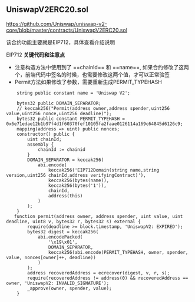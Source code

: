 ## UniswapV2ERC20.sol
https://github.com/Uniswap/uniswap-v2-core/blob/master/contracts/UniswapV2ERC20.sol

该合约功能主要就是EIP712，具体查看介绍说明

EIP712
**关键代码和注意点**
- 注意构造方法中使用到了 ==chainId== 和 ==name==, 如果合约修改了这两个，前端代码中签名的时候，也需要修改这两个值，才可以正常验签
- Permit方法如果修改了参数，需要重新生成PERMIT_TYPEHASH

```
    string public constant name = 'Uniswap V2';

    bytes32 public DOMAIN_SEPARATOR;
    // keccak256("Permit(address owner,address spender,uint256 value,uint256 nonce,uint256 deadline)");
    bytes32 public constant PERMIT_TYPEHASH = 0x6e71edae12b1b97f4d1f60370fef10105fa2faae0126114a169c64845d6126c9;
    mapping(address => uint) public nonces;
    constructor() public {
        uint chainId;
        assembly {
            chainId := chainid
        }
        DOMAIN_SEPARATOR = keccak256(
            abi.encode(
                keccak256('EIP712Domain(string name,string version,uint256 chainId,address verifyingContract)'),
                keccak256(bytes(name)),
                keccak256(bytes('1')),
                chainId,
                address(this)
            )
        );
    }
   function permit(address owner, address spender, uint value, uint deadline, uint8 v, bytes32 r, bytes32 s) external {
        require(deadline >= block.timestamp, 'UniswapV2: EXPIRED');
        bytes32 digest = keccak256(
            abi.encodePacked(
                '\x19\x01',
                DOMAIN_SEPARATOR,
                keccak256(abi.encode(PERMIT_TYPEHASH, owner, spender, value, nonces[owner]++, deadline))
            )
        );
        address recoveredAddress = ecrecover(digest, v, r, s);
        require(recoveredAddress != address(0) && recoveredAddress == owner, 'UniswapV2: INVALID_SIGNATURE');
        _approve(owner, spender, value);
    }
```

